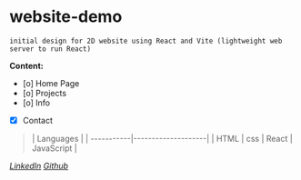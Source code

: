 # website-demo
`initial design for 2D website using React and Vite (lightweight web server to run React)`

**Content:**
- [o] Home Page 
- [o] Projects 
- [o] Info 
- [X] Contact

> | Languages                       |
> | -----------|--------------------|
> | HTML | css | React | JavaScript |

*[LinkedIn](https://linkedin.com/michelletanner05)
[Github](https://github.com/michelle-tanner)*
